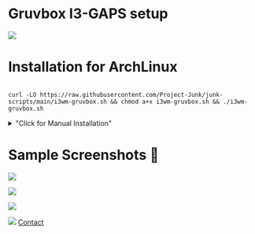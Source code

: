 # Gruvbox I3-GAPS setup
<p align="left"> <a href="https://github.com/arcticicestudio/styleguide-git/releases/latest" target="_blank"><img src="https://img.shields.io/github/release/arcticicestudio/styleguide-git.svg?style=flat-square&label=Git%20Style%20Guide&logoColor=fbf1c7&colorA=3c3836&colorB=fbf1c7&logo=git"/></a></p>


# Installation for ArchLinux
```

curl -LO https://raw.githubusercontent.com/Project-Junk/junk-scripts/main/i3wm-gruvbox.sh && chmod a+x i3wm-gruvbox.sh && ./i3wm-gruvbox.sh
```

<details>
<summary>"Click for Manual Installation"</summary>

### `Install the Packages Required`
 - git
 - jq 
 - clash
 - glava
 - conky
 - feh 
 - yay 
 - dunst 
 - i3-gaps 
 - automake 
 - make 
 - autoconf 
 - dbus-python 
 - i3blocks 
 - mpd 
 - ncmpcpp 
 - neovim 
 - rofi 
 - i3lock 
 - gnome-screenshot 
 - alacritty 
 - ttf-font-awesome 
 - playerctl
 - cava
 - polybar 
 - picom-jonaburg-git
 
 ### `Now install the dotfiles`
 [Reference](https://www.atlassian.com/git/tutorials/dotfiles)
 
 **Just Copy Paste these codes**
 ```
 alias config='/usr/bin/git --git-dir=$HOME/.cfg/ --work-tree=$HOME'
 
 echo ".cfg" >> .gitignore
 
 git clone --bare https://github.com/sourav2k/dotfiles.git -b i3wm-gruvbox $HOME/.cfg
 
 alias config='/usr/bin/git --git-dir=$HOME/.cfg/ --work-tree=$HOME'
 
 config checkout
 # Now if you see any errors related to untracted files then just delete those
 
 mkdir -p .config-backup && \
config checkout 2>&1 | egrep "\s+\." | awk {'print $1'} | \
xargs -I{} mv {} .config-backup/{}

config checkout

config config --local status.showUntrackedFiles no
# NOTE: To install the YouCompleteMe for nvim , you need to sudo rm -rf ~/.config/nvim/autoload/plugged/YouCompleteMe then python3 install.py --all
 ```

</details>

# Sample Screenshots 👑
![](https://raw.githubusercontent.com/sourav2k/sampleshots/main/gruv-final3.png)


![](https://raw.githubusercontent.com/sourav2k/sampleshots/main/gruv-final2.png)


![](https://raw.githubusercontent.com/sourav2k/sampleshots/main/gruv-final1.png)


![](https://raw.githubusercontent.com/sourav2k/sampleshots/main/gruv-final4.png)
[Contact](https://wa.me/+919366855940)
